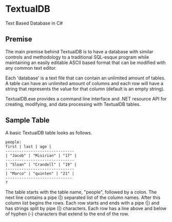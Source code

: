 # TextualDB
Text Based Database in C#

## Premise

The main premise behind TextualDB is to have a database with similar controls and methodology to
a traditional SQL-esque program while maintaining an easily editable ASCII based format that can
be modified with any common text editor.

Each 'database' is a text file that can contain an unlimited amount of tables. A table can have
an unlimited amount of columns and each row will have a string that represents the value for
that column (default is an empty string).

TextualDB.exe provides a command line interface and .NET resource API for creating, modifying, and
data processing with TextualDB tables.

## Sample Table

A basic TextualDB table looks as follows.

```
people:
first | last | age | 
------------------------------
| "Jacob" | "Misirian" | "17" |
------------------------------
| "Sloan" | "Crandell" | "19" |
------------------------------
| "Marco" | "quinten" | "21" | 
-----------------------------
?
```

The table starts with the table name, "people", followed by a colon. The next line contains a pipe (|)
separated list of the column names. After this column list begins the rows. Each row starts and ends with
a pipe (|) and has strings split by pipe (|) characters. Each row has a line above and below of hyphen (-)
characters that extend to the end of the row.
